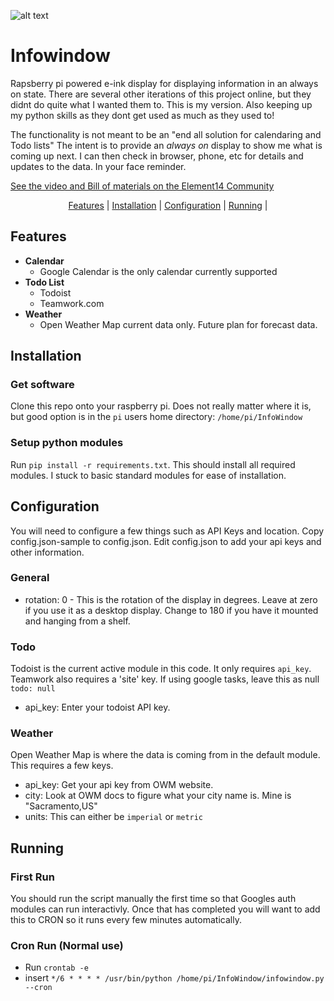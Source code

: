 ![alt text](infowindow.jpg)


# Infowindow
Rapsberry pi powered e-ink display for displaying information in an always on state. There are several other iterations of this project online, but they didnt do quite what I wanted them to. This is my version. Also keeping up my python skills as they dont get used as much as they used to!

The functionality is not meant to be an "end all solution for calendaring and Todo lists" The intent is to provide an *always  on* display to show me what is coming up next. I can then check in browser, phone, etc for details and updates to the data. In your face reminder.

[See the video and Bill of materials on the Element14 Community](https://www.element14.com/community/docs/DOC-94108/l/episode-422-raspberry-pi-e-ink-task-organizer?ICID=e14-presents-videos)

<div align="center">
  <a href="#features">Features</a> |
  <a href="#installation">Installation</a> | 
  <a href="#configuration">Configuration</a> | 
  <a href="#running">Running</a> | 
</div>

## Features
* **Calendar**
  * Google Calendar is the only calendar currently supported
* **Todo List**
  * Todoist
  * Teamwork.com
* **Weather**
  * Open Weather Map current data only. Future plan for forecast data.

## Installation
### Get software
Clone this repo onto your raspberry pi. Does not really matter where it is, but good option is in the `pi` users home directory: `/home/pi/InfoWindow`

### Setup python modules
Run `pip install -r requirements.txt`. This should install all required modules. I stuck to basic standard modules for ease of installation.

## Configuration
You will need to configure a few things such as API Keys and location. Copy config.json-sample to config.json. Edit config.json to add your api keys and other information. 

### General
* rotation: 0 - This is the rotation of the display in degrees. Leave at zero if you use it as a desktop display. Change to 180 if you have it mounted and hanging from a shelf.

### Todo
Todoist is the current active module in this code. It only requires `api_key`. Teamwork also requires a 'site' key. If using google tasks, leave this as null `todo: null`
* api_key: Enter your todoist API key.

### Weather
Open Weather Map is where the data is coming from in the default module. This requires a few keys.
* api_key: Get your api key from OWM website.
* city: Look at OWM docs to figure what your city name is. Mine is "Sacramento,US"
* units: This can either be `imperial` or `metric`


## Running
### First Run
You should run the script manually the first time so that Googles auth modules can run interactivly. Once that has completed you will want to add this to CRON so it runs every few minutes automatically.

### Cron Run (Normal use)
* Run `crontab -e`
* insert `*/6 * * * * /usr/bin/python /home/pi/InfoWindow/infowindow.py --cron` 

